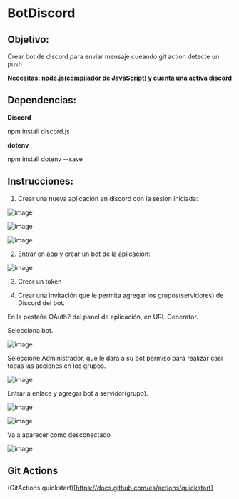 # BotDiscord

## Objetivo:

Crear bot de discord para enviar mensaje cueando git action detecte un push


__Necesitas: node.js(compilador de JavaScript) y cuenta una activa [discord](https://discord.com)__


## Dependencias:

__Discord__

npm install discord.js

__dotenv__

npm install dotenv --save



## Instrucciones:


1. Crear una nueva aplicación en discord con la sesion iniciada:

![image](https://user-images.githubusercontent.com/99162884/189795143-c44e4247-276b-4249-9027-5b1a797e3bd2.png)

![image](https://user-images.githubusercontent.com/99162884/189795364-2718aacf-7245-406b-bbfc-fd8e718a6f02.png)

![image](https://user-images.githubusercontent.com/99162884/189795427-1ee124a9-a047-4b7f-a249-bdb2de7ec6d2.png)

2. Entrar en app y crear un bot de la aplicación:

![image](https://user-images.githubusercontent.com/99162884/189795614-3867ed6d-fdaf-454e-a207-48b701250cc5.png)

3. Crear un token

4. Crear una invitación que le permita agregar los grupos(servidores) de Discord del bot.

 En la pestaña OAuth2 del panel de aplicación, en URL Generator.
 
 Selecciona bot.

![image](https://user-images.githubusercontent.com/99162884/190301626-66440b3f-86cb-4937-bbc9-c2172768c0ef.png)


Seleccione Administrador, que le dará a su bot permiso para realizar casi todas las acciones en los grupos.

![image](https://user-images.githubusercontent.com/99162884/190301772-d3715531-3ce5-4d1a-bd62-3d86243332de.png)


Entrar a enlace y agregar bot a servidor(grupo).

![image](https://user-images.githubusercontent.com/99162884/190836944-850dd6b3-2075-42ef-8456-df9f9a50505b.png)

![image](https://user-images.githubusercontent.com/99162884/190836968-0b724f21-aba0-4332-9260-ed9672e52f6d.png)

Va a aparecer como desconectado

![image](https://user-images.githubusercontent.com/99162884/190837156-563ae21a-6ccf-4776-9492-3c11d949beb6.png)




## Git Actions

(GitActions quickstart)[https://docs.github.com/es/actions/quickstart]

